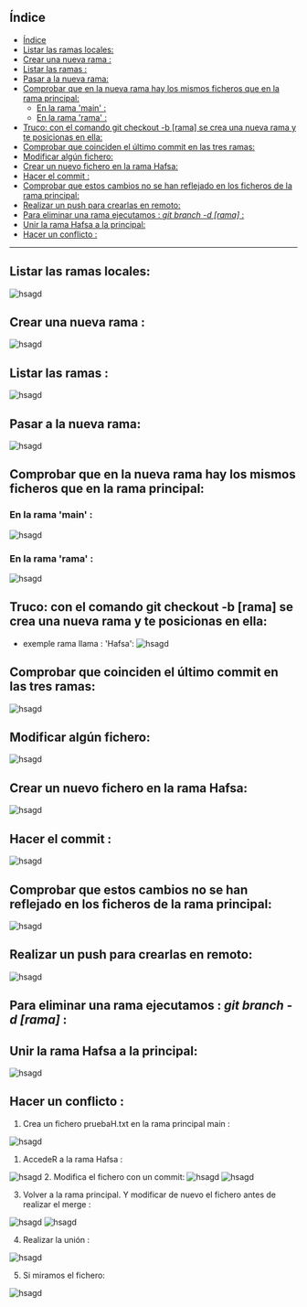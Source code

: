 ## Índice

- [Índice](#índice)
- [Listar las ramas locales:](#listar-las-ramas-locales)
- [Crear una nueva rama :](#crear-una-nueva-rama-)
- [Listar las ramas :](#listar-las-ramas-)
- [Pasar a la nueva rama:](#pasar-a-la-nueva-rama)
- [Comprobar que en la nueva rama hay los mismos ficheros que en la rama principal:](#comprobar-que-en-la-nueva-rama-hay-los-mismos-ficheros-que-en-la-rama-principal)
  - [En la rama 'main' :](#en-la-rama-main-)
  - [En la rama 'rama' :](#en-la-rama-rama-)
- [Truco: con el comando git checkout -b \[rama\] se crea una nueva rama y te posicionas en ella:](#truco-con-el-comando-git-checkout--b-rama-se-crea-una-nueva-rama-y-te-posicionas-en-ella)
- [Comprobar que coinciden el último commit en las tres ramas:](#comprobar-que-coinciden-el-último-commit-en-las-tres-ramas)
- [Modificar algún fichero:](#modificar-algún-fichero)
- [Crear un nuevo fichero en la rama Hafsa:](#crear-un-nuevo-fichero-en-la-rama-hafsa)
- [Hacer el commit :](#hacer-el-commit-)
- [Comprobar que estos cambios no se han reflejado en los ficheros de la rama principal:](#comprobar-que-estos-cambios-no-se-han-reflejado-en-los-ficheros-de-la-rama-principal)
- [Realizar un push para crearlas en remoto:](#realizar-un-push-para-crearlas-en-remoto)
- [Para eliminar una rama ejecutamos : *git branch -d \[rama\]* :](#para-eliminar-una-rama-ejecutamos--git-branch--d-rama-)
- [Unir la rama Hafsa a la principal:](#unir-la-rama-hafsa-a-la-principal)
- [Hacer un conflicto :](#hacer-un-conflicto-)

---


##  Listar las ramas locales:
![hsagd](./images/1.2.jpg)
## Crear una nueva rama :
![hsagd](./images/2.2.jpg)
## Listar las ramas :
![hsagd](./images/3.2.jpg)
## Pasar a la nueva rama:
![hsagd](./images/4.2.jpg)

## Comprobar que en la nueva rama hay los mismos ficheros que en la rama principal:

### En la rama 'main' :
![hsagd](./images/5.2.jpg)

### En la rama 'rama' :
![hsagd](./images/6.2.jpg)

## Truco: con el comando git checkout -b [rama] se crea una nueva rama y te posicionas en ella:
- exemple rama llama : 'Hafsa':
![hsagd](./images/7.2.jpg)

## Comprobar que coinciden el último commit en las tres ramas:
![hsagd](./images/8.2.jpg)

## Modificar algún fichero:
![hsagd](./images/9.2.jpg)
## Crear un nuevo fichero en la rama Hafsa:
![hsagd](./images/10.2.jpg)

## Hacer el commit :
![hsagd](./images/11.2.jpg)

## Comprobar que estos cambios no se han reflejado en los ficheros de la rama principal:

![hsagd](./images/12.2.jpg)

## Realizar un push para crearlas en remoto:
![hsagd](./images/13.2.jpg)
## Para eliminar una rama ejecutamos : *git branch -d [rama]* :

## Unir la rama Hafsa a la principal:

![hsagd](./images/14.2.jpg)

## Hacer un conflicto :
1. Crea un fichero pruebaH.txt en la rama principal main :

![hsagd](./images/15.jpg)

1. AccedeR a la rama Hafsa :

![hsagd](./images/16.jpg)
2. Modifica el fichero con un commit:
![hsagd](./images/17.jpg)
![hsagd](./images/18.jpg)

3. Volver a la rama principal. Y modificar de nuevo el fichero antes de realizar el merge :

![hsagd](./images/19.jpg)
![hsagd](./images/20.jpg)

4. Realizar la unión :

![hsagd](./images/21.jpg)

5. Si miramos el fichero:

![hsagd](./images/22.jpg)


